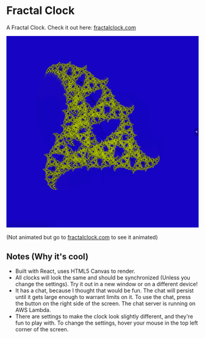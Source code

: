 # Fractal Clock
A Fractal Clock. Check it out here: [fractalclock.com](https://fractalclock.com)

![Fractal Clock](client/public/favicon.png)

(Not animated but go to [fractalclock.com](https://fractalclock.com) to see it animated)

## Notes (Why it's cool)
- Built with React, uses HTML5 Canvas to render.
- All clocks will look the same and should be synchronized (Unless you change the settings). Try it out in a new window or on a different device!
- It has a chat, because I thought that would be fun. The chat will persist until it gets large enough to warrant limits on it. To use the chat, press the button on the right side of the screen. The chat server is running on AWS Lambda.
- There are settings to make the clock look slightly different, and they're fun to play with. To change the settings, hover your mouse in the top left corner of the screen.
